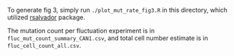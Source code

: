 To generate fig 3, simply run
`./plot_mut_rate_fig3.R` in this directory, which utilized [rsalvador](https://github.com/eeeeeric/rSalvador) package. 

The mutation count per fluctuation experiment is in `fluc_mut_count_summary_CAN1.csv`, 
and total cell number estimate is in `fluc_cell_count_all.csv`. 
